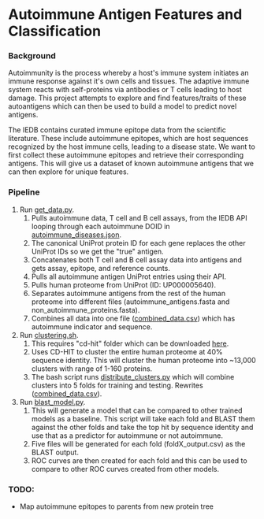 # Autoimmune Antigen Features and Classification

### Background

Autoimmunity is the process whereby a host's immune system initiates an immune response against it's own cells and tissues. The adaptive immune system reacts with self-proteins via antibodies or T cells leading to host damage. This project attempts to explore and find features/traits of these autoantigens which can then be used to build a model to predict novel antigens.

The IEDB contains curated immune epitope data from the scientific literature. These include autoimmune epitopes, which are host sequences recognized by the host immune cells, leading to a disease state. We want to first collect these autoimmune epitopes and retrieve their corresponding antigens. This will give us a dataset of known autoimmune antigens that we can then explore for unique features.

### Pipeline
1. Run [get_data.py](src/get_data.py).
    1. Pulls autoimmune data, T cell and B cell assays, from the IEDB API looping through each autoimmune DOID in [autoimmune_diseases.json](data/autoimmune_diseases.json).
    2. The canonical UniProt protein ID for each gene replaces the other UniProt IDs so we get the "true" antigen.
    3. Concatenates both T cell and B cell assay data into antigens and gets assay, epitope, and reference counts.
    4. Pulls all autoimmune antigen UniProt entries using their API.
    5. Pulls human proteome from UniProt (ID: UP000005640).
    6. Separates autoimmune antigens from the rest of the human proteome into different files (autoimmune_antigens.fasta and non_autoimmune_proteins.fasta).
    7. Combines all data into one file ([combined_data.csv](data/combined_data.csv)) which has autoimmune indicator and sequence.
2. Run [clustering.sh](clustering.sh).
    1. This requires "cd-hit" folder which can be downloaded [here](https://github.com/weizhongli/cdhit/releases).
    2. Uses CD-HIT to cluster the entire human proteome at 40% sequence identity. This will cluster the human proteome into ~13,000 clusters with range of 1-160 proteins.
    3. The bash script runs [distribute_clusters.py](src/distribute_clusters.py) which will combine clusters into 5 folds for training and testing. Rewrites ([combined_data.csv](data/combined_data.csv)).
3. Run [blast_model.py](src/blast_model.py).
    1. This will generate a model that can be compared to other trained models as a baseline. This script will take each fold and BLAST them against the other folds and take the top hit by sequence identity and use that as a predictor for autoimmune or not autoimmune.
    2. Five files will be generated for each fold (foldX_output.csv) as the BLAST output.
    3. ROC curves are then created for each fold and this can be used to compare to other ROC curves created from other models. 

### TODO:
- Map autoimmune epitopes to parents from new protein tree